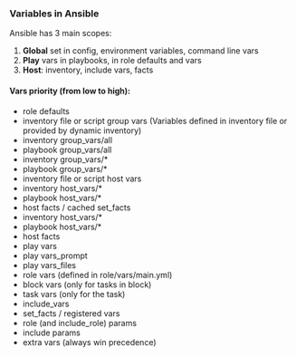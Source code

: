 ### Variables in Ansible
Ansible has 3 main scopes:
1. **Global** set in config, environment variables, command line vars
2. **Play** vars in playbooks, in role defaults and vars
3. **Host**: inventory, include vars, facts

#### Vars priority (from low to high):
- role defaults
- inventory file or script group vars (Variables defined in inventory file or provided by dynamic inventory)
- inventory group_vars/all
- playbook group_vars/all
- inventory group_vars/*
- playbook group_vars/*
- inventory file or script host vars
- inventory host_vars/*
- playbook host_vars/*
- host facts / cached set_facts
- inventory host_vars/*
- playbook host_vars/*
- host facts
- play vars
- play vars_prompt
- play vars_files
- role vars (defined in role/vars/main.yml)
- block vars (only for tasks in block)
- task vars (only for the task)
- include_vars
- set_facts / registered vars
- role (and include_role) params
- include params
- extra vars (always win precedence)

